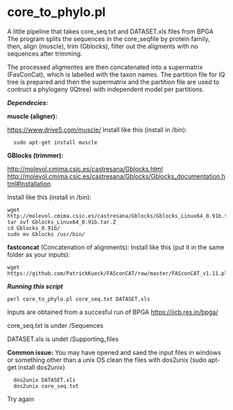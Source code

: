 # core_to_phylo.pl
A little pipeline that takes core_seq.txt and DATASET.xls files from BPGA 
The program splits the sequences in the core_seqfile by protein family, then, align (muscle), trim (Gblocks), filter out the aligments with no sequences after trimming. 

The processed aligmentes are then concatenated into a supermatrix (FasConCat),  which is labelled with the taxon names. The partition file for IQ tree is prepared and  then the supermatrix and the partition file are used to contruct a phylogeny (IQtree) with independent model per partitions.


***Dependecies:***

**muscle (aligner):**

https://www.drive5.com/muscle/
  Install like this (install in /bin):
  
      sudo apt-get install muscle

**GBlocks (trimmer):**

http://molevol.cmima.csic.es/castresana/Gblocks.html
http://molevol.cmima.csic.es/castresana/Gblocks/Gblocks_documentation.html#Installation
  
  Install like this (install in /bin):
  
    wget http://molevol.cmima.csic.es/castresana/Gblocks/Gblocks_Linux64_0.91b.tar.Z
    tar xvf Gblocks_Linux64_0.91b.tar.Z
    cd Gblocks_0.91b/
    sudo mv Gblocks /usr/bin/

**fastconcat** (Concatenation of alignments):
  Install like this (put it in the same folder as your inputs):
  
    wget https://github.com/PatrickKueck/FASconCAT/raw/master/FASconCAT_v1.11.pl
    
    
  
 ***Running this script***
 

    
    perl core_to_phylo.pl core_seq.txt DATASET.xls

Inputs are obtained from a succesful run of BPGA
https://iicb.res.in/bpga/

core_seq.txt is under /Sequences

DATASET.xls is undet /Supporting_files
    
    
   **Common issue:**
   You may have opened and saed the input files in windows or something other than a unix OS
   clean the files with dos2unix (sudo apt-get install dos2unix)
   
      dos2unix DATASET.xls
      dos2unix core_seq.txt
   
   Try again
   
   
   
    
